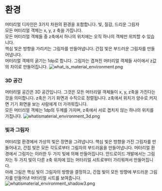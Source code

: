 # 환경
머터리얼 디자인은 3가지 차원의 환경을 포함합니다. 빛, 질감, 드리운 그림자<br>
모든 머터리얼 객체는 x, y, z 축을 가집니다.<br>
모든 머터리얼 객체들 중 z축에서 하나의 위치에는 오직 하나의 객체만 위치할 수 있습니다.<br>
핵심 빛은 방향을 가리키는 그림자를 만들어냅니다. 간접 빛은 부드러운 그림자를 만들어냅니다.<br>
머터리얼 객체의 굵기는 1dp로 합니다.
그림자는 겹쳐진 머터리얼 객체들 사이에서 z값의 차이로 만들어집니다.
![what_is_material_environment.png](https://storage.googleapis.com/material-design/publish/material_v_11/assets/0B7WCemMG6e0VVFpiZ041SmhwY2c/what_is_material_environment.png)
<br>

### 3D 공간
머터리얼 공간은 3D 공간입니다. 그것은 모든 머터리얼 객체들이 x, y, z축을 가진다는 것을 의미합니다. z축은 기기 화면과 수직으로 정렬됩니다. z축에서 위치가 양수로 커지면 기기 화면을 보는 사람에게 더 가까워집니다.<br>
모든 머터리얼 객체는 1dp의 두께를 가지며, z축에서 서로 겹치지 않는 하나의 위치를 가집니다.
![whatismaterial_environment_3d.png](https://storage.googleapis.com/material-design/publish/material_v_11/assets/0Bx4BSt6jniD7UXpQYWltVjNPWXc/whatismaterial_environment_3d.png)
<br>

### 빛과 그림자
머터리얼 환경에서 가상의 빛은 장면을 그려냅니다. 핵심 빛은 방향을 가진 그림자를 만들어내고, 간접 빛은 모든 각도로부터 그림자의 부드러움을 만들어냅니다. 머터리얼 환경에서 그림자는 이러한 두 가지 빛에 의해 만들어집니다. 안드로이드 개발에서는 그림자는 두 가지 빛이 다른 z축 위치에 있는 머터리얼 시트로부터 가리워져서 만들어집니다.<br>
아래 그림은 핵심 빛이 그림자의 방향을 결정하고, 간접 빛이 모든 방향에 부드러운 그림자를 만들어낸 머터리얼 시트를 보여줍니다.
![whatismaterial_environment_shadow3.png](https://storage.googleapis.com/material-design/publish/material_v_11/assets/0B6Okdz75tqQsNnVmbTNMUF9DR0U/whatismaterial_environment_shadow3.png)
